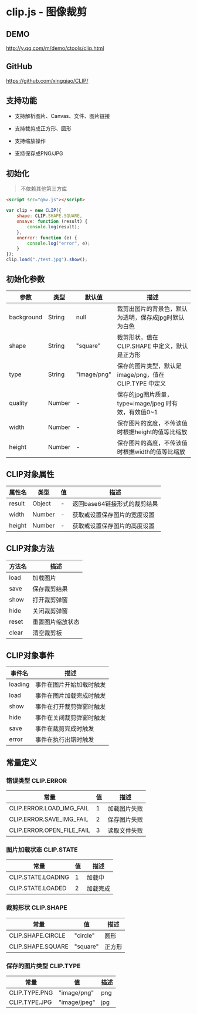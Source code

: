# clip.js - 图像裁剪

## DEMO

<http://y.qq.com/m/demo/ctools/clip.html>

## GitHub

<https://github.com/xingqiao/CLIP/>

## 支持功能

- 支持解析图片、Canvas、文件、图片链接

- 支持裁剪成正方形、圆形

- 支持缩放操作

- 支持保存成PNG/JPG

## 初始化

> 不依赖其他第三方库

```html
<script src="qmv.js"></script>
```

```javascript
var clip = new CLIP({
    shape: CLIP.SHAPE.SQUARE,
    onsave: function (result) {
        console.log(result);
    },
    onerror: function (e) {
        console.log("error", e);
    }
});
clip.load("./test.jpg").show();
```

## 初始化参数

| 参数 | 类型 | 默认值 | 描述 |
|-|-|-|-|
| background | String | null | 裁剪出图片的背景色，默认为透明，保存成jpg时默认为白色 |
| shape | String | "square" | 裁剪形状，值在 CLIP.SHAPE 中定义，默认是正方形 |
| type | String | "image/png" | 保存的图片类型，默认是 image/png，值在 CLIP.TYPE 中定义 |
| quality | Number | \- | 保存的jpg图片质量，type=image/jpeg 时有效，有效值0~1 |
| width | Number | \- | 保存图片的宽度，不传该值时根据height的值等比缩放 |
| height | Number | \- | 保存图片的高度，不传该值时根据width的值等比缩放 |

## CLIP对象属性

| 属性名 | 类型 | 值 | 描述 |
|-|-|-|-|
| result | Object | \- | 返回base64链接形式的裁剪结果 |
| width | Number | \- | 获取或设置保存图片的宽度设置 |
| height | Number | \- | 获取或设置保存图片的高度设置 |

## CLIP对象方法

| 方法名 | 描述 |
|-|-|
| load | 加载图片 |
| save | 保存裁剪结果 |
| show | 打开裁剪弹窗 |
| hide | 关闭裁剪弹窗 |
| reset | 重置图片缩放状态 |
| clear | 清空裁剪板 |

## CLIP对象事件

| 事件名 | 描述 |
|-|-|
| loading | 事件在图片开始加载时触发 |
| load | 事件在图片加载完成时触发 |
| show | 事件在打开裁剪弹窗时触发 |
| hide | 事件在关闭裁剪弹窗时触发 |
| save | 事件在裁剪完成时触发 |
| error | 事件在执行出错时触发 |

## 常量定义

### 错误类型 CLIP.ERROR

| 常量 | 值 | 描述 |
|-|-|-|
| CLIP.ERROR.LOAD_IMG_FAIL | 1 | 加载图片失败 |
| CLIP.ERROR.SAVE_IMG_FAIL | 2 | 保存图片失败 |
| CLIP.ERROR.OPEN_FILE_FAIL | 3 | 读取文件失败 |

### 图片加载状态 CLIP.STATE

| 常量 | 值 | 描述 |
|-|-|-|
| CLIP.STATE.LOADING | 1 | 加载中 |
| CLIP.STATE.LOADED | 2 | 加载完成 |

### 裁剪形状 CLIP.SHAPE

| 常量 | 值 | 描述 |
|-|-|-|
| CLIP.SHAPE.CIRCLE | "circle" | 圆形 |
| CLIP.SHAPE.SQUARE | "square" | 正方形 |

### 保存的图片类型 CLIP.TYPE

| 常量 | 值 | 描述 |
|-|-|-|
| CLIP.TYPE.PNG | "image/png" | png |
| CLIP.TYPE.JPG | "image/jpeg" | jpg |
